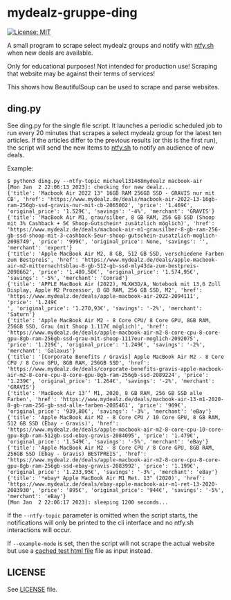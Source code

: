 # mydealz-gruppe-ding

[![License: MIT](https://img.shields.io/badge/License-MIT-yellow.svg)](https://opensource.org/licenses/MIT)

A small program to scrape select mydealz groups and notify with [ntfy.sh][1]
when new deals are available.

Only for educational purposes! Not intended for production use! Scraping that
website may be against their terms of services!

This shows how BeautifulSoup can be used to scrape and parse websites.

## ding.py

See ding.py for the single file script. It launches a periodic scheduled job to
run every 20 minutes that scrapes a select mydealz group for the latest ten
articles. If the articles differ to the previous results (or this is the first
run), the script will send the new items to [ntfy.sh][1] to notify an audience
of new deals.

Example:
```
$ python3 ding.py --ntfy-topic michael131468mydealz macbook-air
[Mon Jan  2 22:06:13 2023]: checking for new dealz...
{'title': 'Macbook Air 2022 13" 16GB RAM 256GB SSD - GRAVIS nur mit CB', 'href': 'https://www.mydealz.de/deals/macbook-air-2022-13-16gb-ram-256gb-ssd-gravis-nur-mit-cb-2065002', 'price': '1.469€', 'original_price': '1.529€', 'savings': '-4%', 'merchant': 'GRAVIS'}
{'title': 'MacBook Air M1, grau/silber, 8 GB RAM, 256 GB SSD (Shoop mit 3% Cashback + 5€ Shoop-Gutschein* zusätzlich möglich)', 'href': 'https://www.mydealz.de/deals/macbook-air-m1-grausilber-8-gb-ram-256-gb-ssd-shoop-mit-3-cashback-5eur-shoop-gutschein-zusatzlich-moglich-2098749', 'price': '999€', 'original_price': None, 'savings': '', 'merchant': 'expert'}
{'title': 'Apple MacBook Air M2, 8 GB, 512 GB SSD, verschiedene Farben zum Bestpreis', 'href': 'https://www.mydealz.de/deals/apple-macbook-air-m2-mitternachtsblau-8-gb-512-gb-ssd-mly43da-zum-bestpreis-2098662', 'price': '1.489,50€', 'original_price': '1.574,95€', 'savings': '-5%', 'merchant': 'Conrad'}
{'title': 'APPLE MacBook Air (2022), MLXW3D/A, Notebook mit 13,6 Zoll Display, Apple M2 Prozessor, 8 GB RAM, 256 GB SSD, M2', 'href': 'https://www.mydealz.de/deals/apple-macbook-air-2022-2094111', 'price': '1.249€
', 'original_price': '1.270,93€', 'savings': '-2%', 'merchant': 'Saturn'}
{'title': 'Apple MacBook Air M2 - 8 Core CPU/ 8 Core GPU, 8GB RAM, 256GB SSD, Grau (mit Shoop 1.117€ möglich)', 'href': 'https://www.mydealz.de/deals/apple-macbook-air-m2-8-core-cpu-8-core-gpu-8gb-ram-256gb-ssd-grau-mit-shoop-1117eur-moglich-2092075', 'price': '1.219€', 'original_price': '1.249€', 'savings': '-2%', 'merchant': 'Galaxus'}
{'title': '[Corporate Benefits / Gravis] Apple MacBook Air M2 - 8 Core CPU / 8 Core GPU, 8GB RAM, 256GB SSD', 'href': 'https://www.mydealz.de/deals/corporate-benefits-gravis-apple-macbook-air-m2-8-core-cpu-8-core-gpu-8gb-ram-256gb-ssd-2089224', 'price': '1.239€', 'original_price': '1.264€', 'savings': '-2%', 'merchant': 'GRAVIS'}
{'title': 'MacBook Air 13‘‘ M1, 2020, 8 GB RAM, 256 GB SSD alle Farben', 'href': 'https://www.mydealz.de/deals/macbook-air-13-m1-2020-8-gb-ram-256-gb-ssd-alle-farben-2085461', 'price': '909€', 'original_price': '939,80€', 'savings': '-3%', 'merchant': 'eBay'}
{'title': 'Apple MacBook Air M2 - 8 Core CPU / 10 Core GPU, 8 GB RAM, 512 GB SSD (Ebay - Gravis)', 'href': 'https://www.mydealz.de/deals/apple-macbook-air-m2-8-core-cpu-10-core-gpu-8gb-ram-512gb-ssd-ebay-gravis-2084095', 'price': '1.479€', 'original_price': '1.549€', 'savings': '-5%', 'merchant': 'eBay'}
{'title': 'Apple MacBook Air M2 - 8 Core CPU / 8 Core GPU, 8GB RAM, 256GB SSD (Ebay - Gravis) BESTPREIS', 'href': 'https://www.mydealz.de/deals/apple-macbook-air-m2-8-core-cpu-8-core-gpu-8gb-ram-256gb-ssd-ebay-gravis-2083992', 'price': '1.199€', 'original_price': '1.233,95€', 'savings': '-3%', 'merchant': 'eBay'}
{'title': '*ebay* Apple MacBook Air M1 Ret. 13" (2020)', 'href': 'https://www.mydealz.de/deals/ebay-apple-macbook-air-m1-ret-13-2020-2083930', 'price': '895€', 'original_price': '944€', 'savings': '-5%', 'merchant': 'eBay'}
[Mon Jan  2 22:06:17 2023]: sleeping 1200 seconds...
```

If the `--ntfy-topic` parameter is omitted when the script starts, the
notifications will only be printed to the cli interface and no ntfy.sh
interactions will occur.

If `--example-mode` is set, then the script will not scrape the actual website
but use a [cached test html file](./test/gruppe.macbook-air.html.gz) file as
input instead.

[1]: https://ntfy.sh

## LICENSE

See [LICENSE](LICENSE) file.

